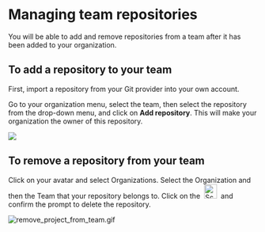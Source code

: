 # Managing team repositories

You will be able to add and remove repositories from a team after it has been added to your organization.

## To add a repository to your team

First, import a repository from your Git provider into your own account.

Go to your organization menu, select the team, then select the repository from the drop-down menu, and click on **Add repository**. This will make your organization the owner of this repository.

![](/hc/en-us/article_attachments/204595909/add-project-team.gif)


## To remove a repository from your team

Click on your avatar and select Organizations. Select the Organization and then the Team that your repository belongs to. Click on the  <img src="/images/Screenshot_2018-09-28_at_16.39.50.png" width="26" height="29" alt="Screenshot_2018-09-28_at_16.39.50.png" />  and confirm the prompt to delete the repository.

![remove\_project\_from\_team.gif](/images/remove_project_from_team.gif)
